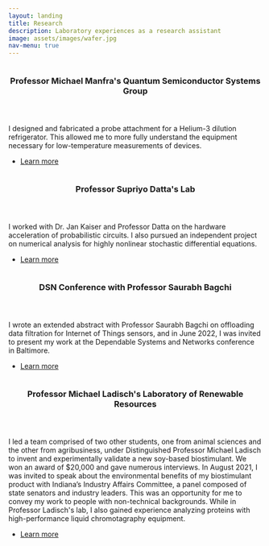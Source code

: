 ```yaml
---
layout: landing
title: Research
description: Laboratory experiences as a research assistant
image: assets/images/wafer.jpg
nav-menu: true
---
```


<!-- Main -->
<div id="main">

<!-- Two -->
<section id="two" class="spotlights">
	<section>
		<a href="manfra.html" class="image">
			<img src="{% link assets/images/pic08.jpg %}" alt="" data-position="center center" />
		</a>
		<div class="content">
			<div class="inner">
				<header class="major">
					<h3>Professor Michael Manfra's Quantum Semiconductor Systems Group</h3>
				</header>
				<p>I designed and fabricated a probe attachment for a Helium-3 dilution refrigerator. This allowed me to more fully understand the equipment necessary for low-temperature measurements of devices.</p>
				<ul class="actions">
					<li><a href="manfra.html" class="button">Learn more</a></li>
				</ul>
			</div>
		</div>
	</section>
	<section>
		<a href="datta.html" class="image">
			<img src="{% link assets/images/pic09.jpg %}" alt="" data-position="top center" />
		</a>
		<div class="content">
			<div class="inner">
				<header class="major">
					<h3>Professor Supriyo Datta's Lab</h3>
				</header>
				<p>I worked with Dr. Jan Kaiser and Professor Datta on the hardware acceleration of probabilistic circuits. I also pursued an independent project on numerical analysis for highly nonlinear stochastic differential equations.</p>
				<ul class="actions">
					<li><a href="datta.html" class="button">Learn more</a></li>
				</ul>
			</div>
		</div>
	</section>
	<section>
		<a href="bagchi.html" class="image">
			<img src="{% link assets/images/pic10.jpg %}" alt="" data-position="25% 25%" />
		</a>
		<div class="content">
			<div class="inner">
				<header class="major">
					<h3>DSN Conference with Professor Saurabh Bagchi</h3>
				</header>
				<p>I wrote an extended abstract with Professor Saurabh Bagchi on offloading data filtration for Internet of Things sensors, and in June 2022, I was invited to present my work at the Dependable Systems and Networks conference in Baltimore.</p>
				<ul class="actions">
					<li><a href="bagchi.html" class="button">Learn more</a></li>
				</ul>
			</div>
		</div>
	</section>
	<section>
		<a href="ladisch.html" class="image">
			<img src="{% link assets/images/pic09.jpg %}" alt="" data-position="top center" />
		</a>
		<div class="content">
			<div class="inner">
				<header class="major">
					<h3>Professor Michael Ladisch's Laboratory of Renewable Resources</h3>
				</header>
				<p>I led a team comprised of two other students, one from animal sciences and the other from agribusiness, under Distinguished Professor Michael Ladisch to invent and experimentally validate a new soy-based biostimulant. We won an award of $20,000 and gave numerous interviews. In August 2021, I was invited to speak about the environmental benefits of my biostimulant product with Indiana’s Industry Affairs Committee, a panel composed of state senators and industry leaders. This was an opportunity for me to convey my work to people with non-technical backgrounds. While in Professor Ladisch's lab, I also gained experience analyzing proteins with high-performance liquid chromotagraphy equipment.</p>
				<ul class="actions">
					<li><a href="ladisch.html" class="button">Learn more</a></li>
				</ul>
			</div>
		</div>
	</section>
</section>

